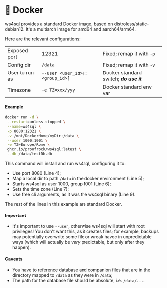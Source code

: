 # 🐳 Docker

ws4sql provides a standard Docker image, based on distroless/static-debian12. It's a multiarch image for amd64 and aarch64/arm64.

Here are the relevant configurations:

|              |         |                           |
| ------------ | ------- | ------------------------- |
| Exposed port | 12321   | Fixed; remap it with `-p` |
| Config dir   | `/data` | Fixed; remap it with `-v` |
| User to run as | `--user <user_id>[:<group_id>]` | Docker standard switch; _**do use it**_ |
| Timezone | `-e TZ=xxx/yyy` | Docker standard env var |

#### Example

```bash
docker run -d \
 --restart=unless-stopped \
 --name=ws4sql \
 -p 8080:12321 \
 -v /mnt/DockerHome/myDir:/data \
 --user 1000:1001 \
 -e TZ=Europe/Rome \
 ghcr.io/proofrock/ws4sql:latest \
 --db /data/testDb.db
```

This command will install and run ws4sql, configuring it to:

* Use port 8080 (Line 4);
* Map a local dir to path `/data` in the docker environment (Line 5);
* Starts ws4sql as user 1000, group 1001 (Line 6);
* Sets the time zone (Line 7);
* Use free cli arguments, as it was the ws4sql binary (Line 9).

The rest of the lines in this example are standard Docker.

#### Important

* It's important to use `--user`, otherwise ws4sql will start with root privileges! You don't want this, as it 
  creates files; for example, backups may potentially overwrite some file or wreak havoc in unpredictable ways (which 
  will actually be _very_ predictable, but only after they happen).

#### Caveats

* You have to reference database and companion files that are in the directory mapped to `/data` as they were in `/data`;
* The path for the database file should be absolute, i.e. `/data/...`.
